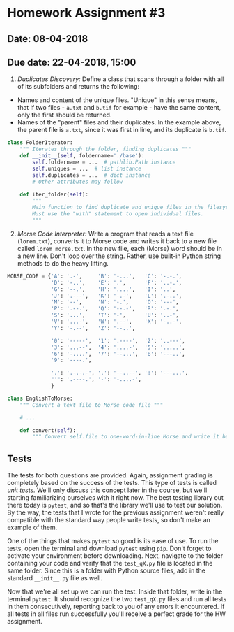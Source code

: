# Homework Assignment #3

## Date: 08-04-2018
## Due date: 22-04-2018, 15:00

1. _Duplicates Discovery:_
Define a class that scans through a folder with all of its subfolders and returns the following:
* Names and content of the unique files. "Unique" in this sense means, that if two files - `a.txt` and `b.tif` for example -
have the same content, only the first should be returned.
* Names of the "parent" files and their duplicates. In the example above, the parent file
is `a.txt`, since it was first in line, and its duplicate is `b.tif`.

```python
class FolderIterator:
    """ Iterates through the folder, finding duplicates """
    def __init__(self, foldername='./base'):
        self.foldername = ...  # pathlib.Path instance
        self.uniques = ...  # list instance
        self.duplicates = ...  # dict instance
        # Other attributes may follow

    def iter_folder(self):
        """
        Main function to find duplicate and unique files in the filesystem.
        Must use the "with" statement to open individual files.
        """

```

2. _Morse Code Interpreter:_
Write a program that reads a text file (`lorem.txt`), converts it to Morse code and writes it back
to a new file called `lorem_morse.txt`. In the new file, each (Morse) word should be in a new line.
Don't loop over the string. Rather, use built-in Python string methods to do the heavy lifting.



```python
MORSE_CODE = {'A': '.-',     'B': '-...',   'C': '-.-.',
              'D': '-..',    'E': '.',      'F': '..-.',
              'G': '--.',    'H': '....',   'I': '..',
              'J': '.---',   'K': '-.-',    'L': '.-..',
              'M': '--',     'N': '-.',     'O': '---',
              'P': '.--.',   'Q': '--.-',   'R': '.-.',
              'S': '...',    'T': '-',      'U': '..-',
              'V': '...-',   'W': '.--',    'X': '-..-',
              'Y': '-.--',   'Z': '--..',

              '0': '-----',  '1': '.----',  '2': '..---',
              '3': '...--',  '4': '....-',  '5': '.....',
              '6': '-....',  '7': '--...',  '8': '---..',
              '9': '----.',

              '.': '.-.-.-', ',': '--..--', ':': '---...',
              "'": '.----.', '-': '-....-',
              }

class EnglishToMorse:
    """ Convert a text file to Morse code file """

    # ...

    def convert(self):
        """ Convert self.file to one-word-in-line Morse and write it back to the disk """
```


## Tests
The tests for both questions are provided. Again, assignment grading is completely based on the success
of the tests. This type of tests is called _unit tests._ We'll
only discuss this concept later in the course, but we'll starting familiarizing ourselves with it right now.
The best testing library out there today is `pytest`, and so that's the library we'll use to
test our solution. By the way, the tests that I wrote for the previous assignment weren't really compatible
with the standard way people write tests, so don't make an example of them.

One of the things that makes `pytest` so good is its ease of use. To run the tests, open the terminal and download `pytest` using `pip`.
Don't forget to activate your environment before downloading. Next, navigate to the folder containing your code and verify
that the `test_qX.py` file is located in the same folder. Since this is a folder with Python source files, add in the
standard `__init__.py` file as well.

Now that we're all set up we can run the test. Inside that folder, write in the terminal `pytest`. It should recognize
the two `test_qX.py` files and run all tests in them consecutively, reporting back to you of any errors it encountered. If all tests in
all files run successfully you'll receive a perfect grade for the HW assignment.